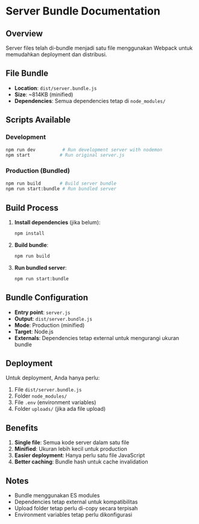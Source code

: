 # Server Bundle Documentation

## Overview
Server files telah di-bundle menjadi satu file menggunakan Webpack untuk memudahkan deployment dan distribusi.

## File Bundle
- **Location**: `dist/server.bundle.js`
- **Size**: ~814KB (minified)
- **Dependencies**: Semua dependencies tetap di `node_modules/`

## Scripts Available

### Development
```bash
npm run dev          # Run development server with nodemon
npm start           # Run original server.js
```

### Production (Bundled)
```bash
npm run build       # Build server bundle
npm run start:bundle # Run bundled server
```

## Build Process

1. **Install dependencies** (jika belum):
   ```bash
   npm install
   ```

2. **Build bundle**:
   ```bash
   npm run build
   ```

3. **Run bundled server**:
   ```bash
   npm run start:bundle
   ```

## Bundle Configuration

- **Entry point**: `server.js`
- **Output**: `dist/server.bundle.js`
- **Mode**: Production (minified)
- **Target**: Node.js
- **Externals**: Dependencies tetap external untuk mengurangi ukuran bundle

## Deployment

Untuk deployment, Anda hanya perlu:
1. File `dist/server.bundle.js`
2. Folder `node_modules/`
3. File `.env` (environment variables)
4. Folder `uploads/` (jika ada file upload)

## Benefits

1. **Single file**: Semua kode server dalam satu file
2. **Minified**: Ukuran lebih kecil untuk production
3. **Easier deployment**: Hanya perlu satu file JavaScript
4. **Better caching**: Bundle hash untuk cache invalidation

## Notes

- Bundle menggunakan ES modules
- Dependencies tetap external untuk kompatibilitas
- Upload folder tetap perlu di-copy secara terpisah
- Environment variables tetap perlu dikonfigurasi
